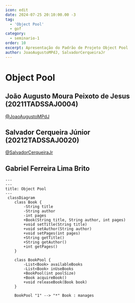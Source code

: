 ```yaml
---
icon: edit
date: 2024-07-25 20:10:00.00 -3
tag:
  - 'Object Pool'
  - gof
category:
  - seminario-1
order: 10
excerpt: Apresentação do Padrão de Projeto Object Pool
author: JoaoAugustoMPdJ, SalvadorCerqueiraJr
---
```


# Object Pool

## João Augusto Moura Peixoto de Jesus (20211TADSSAJ0004)
[@JoaoAugustoMPdJ](https://github.com/JoaoAugustoMPdJ)

<!-- @include: ../../../includes/seminario-1-JoaoAugustoMPdJ/README.md -->


## Salvador Cerqueira Júnior (20212TADSSAJ0020)
[@SalvadorCerqueiraJr](https://github.com/SalvadorCerqueiraJr)

<!-- @include: ../../../includes/seminario-1-SalvadorCerqueiraJr/README.md -->

## Gabriel Ferreira Lima Brito

```mermaid
---
---
title: Object Pool
---
 classDiagram
    class Book {
        -String title
        -String author
        -int pages
        +Book(String title, String author, int pages)
        +void setTitle(String title)
        +void setAuthor(String author)
        +void setPages(int pages)
        +String getTitle()
        +String getAuthor()
        +int getPages()
    }

    class BookPool {
        -List<Book> availableBooks
        -List<Book> inUseBooks
        +BookPool(int poolSize)
        +Book acquireBook()
        +void releaseBook(Book book)
    }

    BookPool "1" --> "*" Book : manages




```
